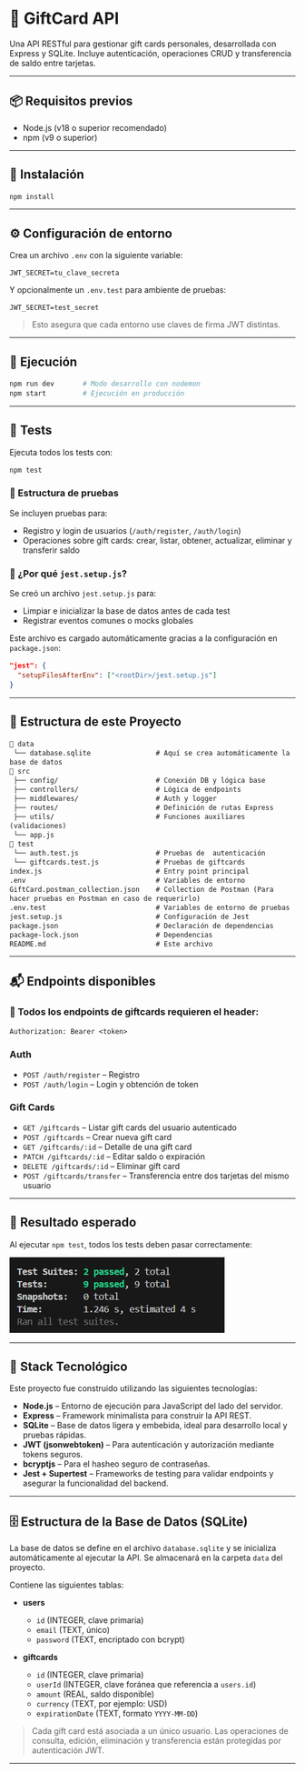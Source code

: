 # 🎁 GiftCard API

Una API RESTful para gestionar gift cards personales, desarrollada con Express y SQLite. Incluye autenticación, operaciones CRUD y transferencia de saldo entre tarjetas.

---

## 📦 Requisitos previos

* Node.js (v18 o superior recomendado)
* npm (v9 o superior)

---

## 🔧 Instalación

```bash
npm install
```

---

## ⚙️ Configuración de entorno

Crea un archivo `.env` con la siguiente variable:

```
JWT_SECRET=tu_clave_secreta
```

Y opcionalmente un `.env.test` para ambiente de pruebas:

```
JWT_SECRET=test_secret
```

> Esto asegura que cada entorno use claves de firma JWT distintas.

---

## 🚀 Ejecución

```bash
npm run dev       # Modo desarrollo con nodemon
npm start         # Ejecución en producción
```

---

## 🧪 Tests

Ejecuta todos los tests con:

```bash
npm test
```

### 🧰 Estructura de pruebas

Se incluyen pruebas para:

* Registro y login de usuarios (`/auth/register`, `/auth/login`)
* Operaciones sobre gift cards: crear, listar, obtener, actualizar, eliminar y transferir saldo

### 📂 ¿Por qué `jest.setup.js`?

Se creó un archivo `jest.setup.js` para:

* Limpiar e inicializar la base de datos antes de cada test
* Registrar eventos comunes o mocks globales

Este archivo es cargado automáticamente gracias a la configuración en `package.json`:

```json
"jest": {
  "setupFilesAfterEnv": ["<rootDir>/jest.setup.js"]
}
```

---

## 📂 Estructura de este Proyecto

```
📁 data
 └── database.sqlite                # Aquí se crea automáticamente la base de datos
📁 src
 ├── config/                        # Conexión DB y lógica base
 ├── controllers/                   # Lógica de endpoints
 ├── middlewares/                   # Auth y logger
 ├── routes/                        # Definición de rutas Express
 ├── utils/                         # Funciones auxiliares (validaciones)
 └── app.js
📁 test
 └── auth.test.js                   # Pruebas de  autenticación
 └── giftcards.test.js              # Pruebas de giftcards
index.js                            # Entry point principal
.env                                # Variables de entorno
GiftCard.postman_collection.json    # Collection de Postman (Para hacer pruebas en Postman en caso de requerirlo)
.env.test                           # Variables de entorno de pruebas
jest.setup.js                       # Configuración de Jest
package.json                        # Declaración de dependencias
package-lock.json                   # Dependencias
README.md                           # Este archivo

```

---

## 📬 Endpoints disponibles

### 🔐 Todos los endpoints de giftcards requieren el header:

```
Authorization: Bearer <token>
```

### Auth

* `POST /auth/register` – Registro
* `POST /auth/login` – Login y obtención de token

### Gift Cards

* `GET /giftcards` – Listar gift cards del usuario autenticado
* `POST /giftcards` – Crear nueva gift card
* `GET /giftcards/:id` – Detalle de una gift card
* `PATCH /giftcards/:id` – Editar saldo o expiración
* `DELETE /giftcards/:id` – Eliminar gift card
* `POST /giftcards/transfer` – Transferencia entre dos tarjetas del mismo usuario

---

## 📸 Resultado esperado

Al ejecutar `npm test`, todos los tests deben pasar correctamente:

![Tests Passing Screenshot](/giftpoint-api/resources/tests-passing.png)

---

## 🧠 Stack Tecnológico

Este proyecto fue construido utilizando las siguientes tecnologías:

* **Node.js** – Entorno de ejecución para JavaScript del lado del servidor.
* **Express** – Framework minimalista para construir la API REST.
* **SQLite** – Base de datos ligera y embebida, ideal para desarrollo local y pruebas rápidas.
* **JWT (jsonwebtoken)** – Para autenticación y autorización mediante tokens seguros.
* **bcryptjs** – Para el hasheo seguro de contraseñas.
* **Jest + Supertest** – Frameworks de testing para validar endpoints y asegurar la funcionalidad del backend.

---

## 🗄️ Estructura de la Base de Datos (SQLite)

La base de datos se define en el archivo `database.sqlite` y se inicializa automáticamente al ejecutar la API. Se almacenará en la carpeta `data` del proyecto.

Contiene las siguientes tablas:

* **users**

  * `id` (INTEGER, clave primaria)
  * `email` (TEXT, único)
  * `password` (TEXT, encriptado con bcrypt)

* **giftcards**

  * `id` (INTEGER, clave primaria)
  * `userId` (INTEGER, clave foránea que referencia a `users.id`)
  * `amount` (REAL, saldo disponible)
  * `currency` (TEXT, por ejemplo: USD)
  * `expirationDate` (TEXT, formato `YYYY-MM-DD`)

> Cada gift card está asociada a un único usuario. Las operaciones de consulta, edición, eliminación y transferencia están protegidas por autenticación JWT.

---


